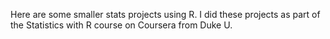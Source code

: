 Here are some smaller stats projects using R. I did these projects as part of the Statistics with R course on Coursera from Duke U.
